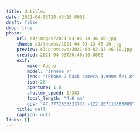```yaml
---
title: Untitled
date: 2021-04-03T20:46:10.000Z
draft: false
drop: true
photo:
    url: s3/images/2021-04-03-13-46-10.jpg
    thumb: s3/thumbs/2021-04-03-13-46-10.jpg
    preview: s3/previews/2021-04-03-13-46-10.jpg
    created: 2021-04-03T20:46:10.000Z
    exif:
        make: Apple
        model: "iPhone 7"
        lens: "iPhone 7 back camera 3.99mm f/1.8"
        iso: 20
        aperture: 1.8
        shutter_speed: 1/383
        focal_length: "4.0 mm"
        gps: "47.7772833333333 -122.207113888889"
    title: null
    caption: null
links: []
---
```

